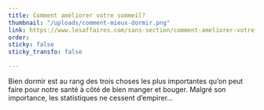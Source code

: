 ```yaml
---
title: Comment améliorer votre sommeil?
thumbnail: "/uploads/comment-mieux-dormir.png"
link: https://www.lesaffaires.com/sans-section/comment-ameliorer-votre-sommeil-2/
order: 
sticky: false
sticky_transfo: false

---
```

Bien dormir est au rang des trois choses les plus importantes qu’on peut faire pour notre santé à côté de bien manger et bouger. Malgré son importance, les statistiques ne cessent d’empirer...